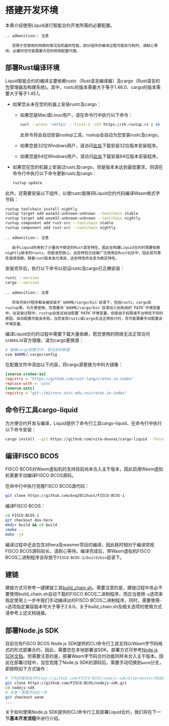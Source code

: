 # 搭建开发环境

本章介绍使用Liquid进行智能合约开发所需的必要配置。

```eval_rst
.. admonition:: 注意

   受限于您使用的网络的情况及机器的性能，部分组件的编译过程可能较为耗时，请耐心等待，必要时您可能需要为您的网络配置代理。
```

## 部署Rust编译环境

Liquid智能合约的编译主要依赖rustc（Rust语言编译器）及cargo（Rust语言的包管理器及构建系统)。其中，rustc的版本需要大于等于1.46.0、cargo的版本需要大于等于1.45.1。

- 如果您从未在您的机器上安装rustc及cargo：

  - 如果您是Mac或Linux用户，请在命令行中执行以下命令：

    ```bash
    curl --proto '=https' --tlsv1.2 -sSf https://sh.rustup.rs | sh
    ```

    此命令将会自动安装rustup工具，rustup会自动为您安装rustc及cargo。

  - 如果您是32位Windows用户，请访问[此处](https://static.rust-lang.org/rustup/dist/i686-pc-windows-msvc/rustup-init.exe)下载安装32位版本安装程序。

  - 如果您是64位Windows用户，请访问[此处](https://static.rust-lang.org/rustup/dist/x86_64-pc-windows-msvc/rustup-init.exe)下载安装64位版本安装程序。

- 如果您在您的机器上安装过rustc及cargo，但是版本未达到最低要求，则请在命令行中执行以下命令更新rustc及cargo：

  ```bash
  rustup update
  ```

此外，还需要安装以下组件，以使rustc能够将Liquid合约代码编译Wasm格式字节码：

```bash
rustup toolchain install nightly
rustup target add wasm32-unknown-unknown --toolchain stable
rustup target add wasm32-unknown-unknown --toolchain nightly
rustup component add rust-src --toolchain stable
rustup component add rust-src --toolchain nightly
```

```eval_rst
.. admonition:: 注意

   由于Liquid的用到了少量尚不稳定的Rust语言特性，因此在构建Liquid合约时需要依赖nightly版本的rustc。但是请您放心，这些特性已经被广泛使用在Rust社区中，因此其可靠性值得信赖。随着rust版本迭代演进，这些特性终会变为稳定特性。
```

安装完毕后，执行以下命令以验证rustc及cargo已正确安装：

```bash
rustc --version
cargo --version
```

```eval_rst
.. admonition:: 注意

   所有可执行程序都会被安装于`$HOME/cargo/bin`目录下，包括rustc、cargo及rustup等。为方便使用，您需要将`$HOME/cargo/bin`目录加入到系统的`PATH`环境变量中。在安装过程中，rustup会尝试自动配置`PATH`环境变量，但是由于权限或平台特性不同的原因，自动配置可能会失败。当您发现rustc或cargo无法正常执行时，您可能需要手动配置该环境变量。
```

编译Liquid合约的过程中需要下载大量依赖，若您使用的网络无法正常访问crates.io官方镜像，请为cargo更换源：

```bash
# 编辑cargo配置文件，若没有则新建
vim $HOME/.cargo/config
```

在配置文件中添加以下内容，将cargo源更换为中科大镜像：

```ini
[source.crates-io]
registry = "https://github.com/rust-lang/crates.io-index"
replace-with = 'ustc'
[source.ustc]
registry = "git://mirrors.ustc.edu.cn/crates.io-index"
```

## 命令行工具cargo-liquid

为方便合约开发与编译，Liquid提供了命令行工具cargo-liquid，在命令行中执行以下命令安装：

```bash
cargo install --git https://github.com/vita-dounai/cargo-liquid --force
```

## 编译FISCO BCOS

FISCO BCOS对Wasm虚拟机的支持目前尚未合入主干版本，因此启用Wasm虚拟机需要手动编译FISCO BCOS源码。

在命中行中执行克隆FISCO BCOS源代码：

```bash
git clone https://github.com/bxq2011hust/FISCO-BCOS-1
```

编译FISCO BCOS：

```bash
cd FISCO-BCOS-1
git checkout dev-hera
mkdir build && cd build
cmake ..
make -j4
```

编译过程中还会包含对hera及wasmer项目的编译，因此耗时相对于编译常规FISCO BCOS源码较长，请耐心等待。编译完成后，带Wasm虚拟机FISCO BCOS二进制程序会存放于`FISCO-BCOS-1/build/bin`目录下。

## 建链

建链方式可参考一键建链工具[build_chain.sh](https://fisco-bcos-documentation.readthedocs.io/zh_CN/latest/docs/installation.html#)。需要注意的是，建链过程中务必不要使用build_chain.sh自动下载的FISCO BCOS二进制程序，而应当使用`-e`选项来指定使用上一步中我们手动编译出的FISCO BCOS二进制程序，同时，需要使用`-v`选项指定兼容版本号大于等于2.6.0。关于build_chain.sh及相关选项的使用方式请参考上述文档链接。

## 部署Node.js SDK

目前仅有FISCO BCOS Node.js SDK提供的CLI命令行工具支持以Wasm字节码格式的形式部署合约，因此，需要您在本地部署该SDK。部署方式可参考[Node.js SDK文档](https://github.com/FISCO-BCOS/nodejs-sdk/blob/master/README.md)。但需要注意的是，部署Wasm字节码合约功能同样未合入主干版本。因此在部署过程中，当您克隆了Node.js SDK的源码后，需要手动切换到`wasm`分支，即按照如下方式操作：

```bash
# 下列步骤来自于https://github.com/FISCO-BCOS/nodejs-sdk/blob/master/README.md#%E4%BA%8Ccli%E5%B7%A5%E5%85%B7
git clone https://github.com/FISCO-BCOS/nodejs-sdk.git
cd nodejs-sdk
# 注意！需要添加这一步
git checkout wasm
...
```

关于如何使用Node.js SDK提供的CLI命令行工具部署Liquid合约，我们将在下一节**基本开发流程**中进行介绍。
